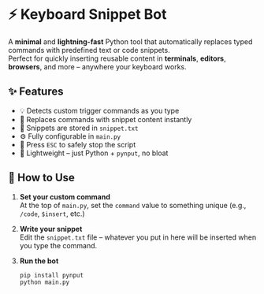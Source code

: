 # ⚡ Keyboard Snippet Bot

A **minimal** and **lightning-fast** Python tool that automatically replaces typed commands with predefined text or code snippets.  
Perfect for quickly inserting reusable content in **terminals**, **editors**, **browsers**, and more – anywhere your keyboard works.

## ✨ Features

- 💡 Detects custom trigger commands as you type
- 🔁 Replaces commands with snippet content instantly
- 📂 Snippets are stored in `snippet.txt`
- ⚙️ Fully configurable in `main.py`
- 🛑 Press `ESC` to safely stop the script
- 🐍 Lightweight – just Python + `pynput`, no bloat

## 🚀 How to Use

1. **Set your custom command**  
   At the top of `main.py`, set the `command` value to something unique (e.g., `/code`, `$insert`, etc.)

2. **Write your snippet**  
   Edit the `snippet.txt` file – whatever you put in here will be inserted when you type the command.

3. **Run the bot**  
   ```bash
   pip install pynput
   python main.py
